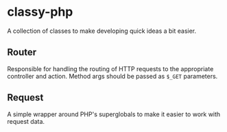 # classy-php

A collection of classes to make developing quick ideas a bit easier.

## Router 

Responsible for handling the routing of HTTP requests to the appropriate controller and action. Method args should be passed as `$_GET` parameters.

## Request

A simple wrapper around PHP's superglobals to make it easier to work with request data.